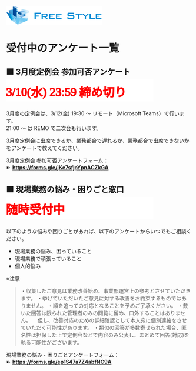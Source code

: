 ![](./logo.png)

# 受付中のアンケート一覧

## ⬛ 3月度定例会 参加可否アンケート  ![3/10(水) 23:59 締め切り](./closing-monthly-meeting-2021-03.svg)

3月度の定例会は、3/12(金) 19:30 ～ リモート（Microsoft Teams）で行います。  
21:00 ～ は REMO で二次会も行います。

3月度定例会に出席できるか、業務都合で遅れるか、業務都合で出席できないかをアンケートで教えてください。  

3月度定例会 参加可否アンケートフォーム：  
⏩ **https://forms.gle/jKe7sfjpYpnACZkGA**  

## ⬛ 現場業務の悩み・困りごと窓口  ![3/10(水) 23:59 締め切り](./always-accepting.svg)

以下のような悩みや困りごとがあれば、以下のアンケートからいつでもご相談ください。

- 現場業務の悩み、困っていること
- 現場業務で頑張っていること
- 個人的悩み

※注意
> ・収集したご意見は業務改善始め、事業部運営上の参考とさせていただきます。
> ・挙げていただいたご意見に対する改善をお約束するものではありません。
> ・順を追っての対応となることを予めご了承ください。
> ・戴いた回答は限られた管理者のみの閲覧に留め、口外することはありません。
> 　但し、改善対応のための詳細確認として本人宛に個別連絡をさせていただく可能性があります。
> ・類似の回答が多数寄せられた場合、匿名性は担保した上で定例会などで内容のみ公表し、まとめて回答(対応)を執る可能性がございます。

現場業務の悩み・困りごとアンケートフォーム：  
⏩ **https://forms.gle/ep1S47a7Z4abfNC9A**  

